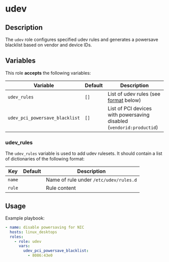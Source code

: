 udev
=====

Description
-----------

The `udev` role configures specified udev rules and generates a powersave
blacklist based on vendor and device IDs.


Variables
---------

This role **accepts** the following variables:

Variable                       | Default | Description
-------------------------------|---------|------------
`udev_rules`                   | `[]`    | List of udev rules (see [format](#udev_rules) below)
`udev_pci_powersave_blacklist` | `[]`    | List of PCI devices with powersaving disabled (`vendorid:productid`)

### udev\_rules

The `udev_rules` variable is used to add udev rulesets. It should contain a
list of dictionaries of the following format:

Key    | Default   | Description
-------|-----------|------------
`name` | &nbsp;    | Name of rule under `/etc/udev/rules.d`
`rule` | &nbsp;    | Rule content

Usage
-----

Example playbook:

````yaml
- name: disable powersaving for NIC
  hosts: linux_desktops
  roles:
    - role: udev
      vars:
        udev_pci_powersave_blacklist:
          - 8086:43e0
````
